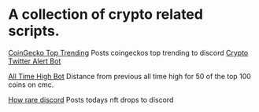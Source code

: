 <h1>A collection of crypto related scripts.</h1>

[CoinGecko Top Trending](https://github.com/Gavin117/Crypto/blob/main/coingecko_trending.py)
Posts coingeckos top trending to discord
[Crypto Twitter Alert Bot](https://github.com/Gavin117/Crypto/tree/main/crypto_twitter)

[All Time High Bot](https://github.com/Gavin117/Crypto/ath)
Distance from previous all time high for 50 of the top 100 coins on cmc.

[How rare discord](https://github.com/Gavin117/Crypto/howrare)
Posts todays nft drops to discord
